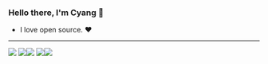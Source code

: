 ### Hello there, I'm Cyang 👋
- I love open source. ❤️ 
---

![](http://github-profile-summary-cards.vercel.app/api/cards/profile-details?username=CyangOfficial&theme=monokai)
![](http://github-profile-summary-cards.vercel.app/api/cards/repos-per-language?username=CyangOfficial&theme=monokai)![](http://github-profile-summary-cards.vercel.app/api/cards/most-commit-language?username=CyangOfficial&theme=monokai)
![](http://github-profile-summary-cards.vercel.app/api/cards/stats?username=CyangOfficial&theme=monokai)![](http://github-profile-summary-cards.vercel.app/api/cards/productive-time?username=CyangOfficial&theme=monokai&utcOffset=8)
